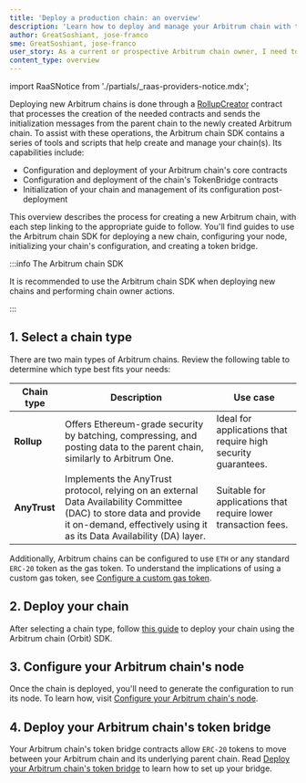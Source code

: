 ```yaml
---
title: 'Deploy a production chain: an overview'
description: 'Learn how to deploy and manage your Arbitrum chain with the Arbitrum chain SDK.'
author: GreatSoshiant, jose-franco
sme: GreatSoshiant, jose-franco
user_story: As a current or prospective Arbitrum chain owner, I need to onboard into the Arbitrum chain SDK by understanding the available onboarding paths, and how to select the path that meets my needs.
content_type: overview
---
```


import RaaSNotice from './partials/_raas-providers-notice.mdx';

<RaaSNotice />

Deploying new Arbitrum chains is done through a [RollupCreator](/launch-arbitrum-chain/03-deploy-an-arbitrum-chain/07-canonical-factory-contracts.mdx) contract that processes the creation of the needed contracts and sends the initialization messages from the parent chain to the newly created Arbitrum chain. To assist with these operations, the Arbitrum chain SDK contains a series of tools and scripts that help create and manage your chain(s). Its capabilities include:

- Configuration and deployment of your Arbitrum chain's core contracts
- Configuration and deployment of the chain's TokenBridge contracts
- Initialization of your chain and management of its configuration post-deployment

This overview describes the process for creating a new Arbitrum chain, with each step linking to the appropriate guide to follow. You'll find guides to use the Arbitrum chain SDK for deploying a new chain, configuring your node, initializing your chain's configuration, and creating a token bridge.

:::info The Arbitrum chain SDK

It is recommended to use the Arbitrum chain SDK when deploying new chains and performing chain owner actions.

:::

## 1. Select a chain type

There are two main types of Arbitrum chains. Review the following table to determine which type best fits your needs:

| Chain type   | Description                                                                                                                                                                                                                                                                                                       | Use case                                                       |
| ------------ | ----------------------------------------------------------------------------------------------------------------------------------------------------------------------------------------------------------------------------------------------------------------------------------------------------------------- | -------------------------------------------------------------- |
| **Rollup**   | Offers Ethereum-grade security by batching, compressing, and posting data to the parent chain, similarly to <a data-quicklook-from='arbitrum-one'>Arbitrum One</a>.                                                                                                                                               | Ideal for applications that require high security guarantees.  |
| **AnyTrust** | Implements the <a data-quicklook-from='arbitrum-anytrust-protocol'>AnyTrust protocol</a>, relying on an external <a data-quicklook-from='data-availability-committee-dac'>Data Availability Committee (DAC)</a> to store data and provide it on-demand, effectively using it as its Data Availability (DA) layer. | Suitable for applications that require lower transaction fees. |

Additionally, Arbitrum chains can be configured to use `ETH` or any standard `ERC-20` token as the gas token. To understand the implications of using a custom gas token, see [Configure a custom gas token](/launch-arbitrum-chain/02-configure-your-chain/common-configurations/02-use-a-custom-gas-token-rollup.mdx).

## 2. Deploy your chain

After selecting a chain type, follow [this guide](/launch-arbitrum-chain/03-deploy-an-arbitrum-chain/02-deploying-an-arbitrum-chain.md) to deploy your chain using the Arbitrum chain (Orbit) SDK.

## 3. Configure your Arbitrum chain's node

Once the chain is deployed, you'll need to generate the configuration to run its node. To learn how, visit [Configure your Arbitrum chain's node](/launch-arbitrum-chain/how-tos/arbitrum-chain-sdk-preparing-node-config.md).

## 4. Deploy your Arbitrum chain's token bridge

Your Arbitrum chain's token bridge contracts allow `ERC-20` tokens to move between your Arbitrum chain and its underlying parent chain. Read [Deploy your Arbitrum chain's token bridge](/launch-arbitrum-chain/03-deploy-an-arbitrum-chain/05-deploying-token-bridge.md) to learn how to set up your bridge.
